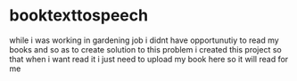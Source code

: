 # booktexttospeech
while i was working in gardening job i didnt have opportunutiy to read my books and so as to create solution to this problem i created this project so that when i want read it i just need to upload my book here so it will read for me 

